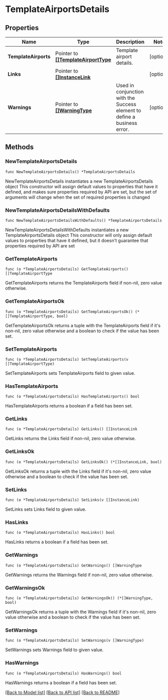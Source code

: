 # TemplateAirportsDetails

## Properties

Name | Type | Description | Notes
------------ | ------------- | ------------- | -------------
**TemplateAirports** | Pointer to [**[]TemplateAirportType**](TemplateAirportType.md) | Template airport details. | [optional] 
**Links** | Pointer to [**[]InstanceLink**](InstanceLink.md) |  | [optional] 
**Warnings** | Pointer to [**[]WarningType**](WarningType.md) | Used in conjunction with the Success element to define a business error. | [optional] 

## Methods

### NewTemplateAirportsDetails

`func NewTemplateAirportsDetails() *TemplateAirportsDetails`

NewTemplateAirportsDetails instantiates a new TemplateAirportsDetails object
This constructor will assign default values to properties that have it defined,
and makes sure properties required by API are set, but the set of arguments
will change when the set of required properties is changed

### NewTemplateAirportsDetailsWithDefaults

`func NewTemplateAirportsDetailsWithDefaults() *TemplateAirportsDetails`

NewTemplateAirportsDetailsWithDefaults instantiates a new TemplateAirportsDetails object
This constructor will only assign default values to properties that have it defined,
but it doesn't guarantee that properties required by API are set

### GetTemplateAirports

`func (o *TemplateAirportsDetails) GetTemplateAirports() []TemplateAirportType`

GetTemplateAirports returns the TemplateAirports field if non-nil, zero value otherwise.

### GetTemplateAirportsOk

`func (o *TemplateAirportsDetails) GetTemplateAirportsOk() (*[]TemplateAirportType, bool)`

GetTemplateAirportsOk returns a tuple with the TemplateAirports field if it's non-nil, zero value otherwise
and a boolean to check if the value has been set.

### SetTemplateAirports

`func (o *TemplateAirportsDetails) SetTemplateAirports(v []TemplateAirportType)`

SetTemplateAirports sets TemplateAirports field to given value.

### HasTemplateAirports

`func (o *TemplateAirportsDetails) HasTemplateAirports() bool`

HasTemplateAirports returns a boolean if a field has been set.

### GetLinks

`func (o *TemplateAirportsDetails) GetLinks() []InstanceLink`

GetLinks returns the Links field if non-nil, zero value otherwise.

### GetLinksOk

`func (o *TemplateAirportsDetails) GetLinksOk() (*[]InstanceLink, bool)`

GetLinksOk returns a tuple with the Links field if it's non-nil, zero value otherwise
and a boolean to check if the value has been set.

### SetLinks

`func (o *TemplateAirportsDetails) SetLinks(v []InstanceLink)`

SetLinks sets Links field to given value.

### HasLinks

`func (o *TemplateAirportsDetails) HasLinks() bool`

HasLinks returns a boolean if a field has been set.

### GetWarnings

`func (o *TemplateAirportsDetails) GetWarnings() []WarningType`

GetWarnings returns the Warnings field if non-nil, zero value otherwise.

### GetWarningsOk

`func (o *TemplateAirportsDetails) GetWarningsOk() (*[]WarningType, bool)`

GetWarningsOk returns a tuple with the Warnings field if it's non-nil, zero value otherwise
and a boolean to check if the value has been set.

### SetWarnings

`func (o *TemplateAirportsDetails) SetWarnings(v []WarningType)`

SetWarnings sets Warnings field to given value.

### HasWarnings

`func (o *TemplateAirportsDetails) HasWarnings() bool`

HasWarnings returns a boolean if a field has been set.


[[Back to Model list]](../README.md#documentation-for-models) [[Back to API list]](../README.md#documentation-for-api-endpoints) [[Back to README]](../README.md)



